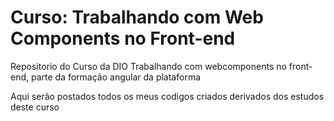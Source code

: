 # Curso: Trabalhando com Web Components no Front-end
Repositorio do Curso da DIO Trabalhando com webcomponents no front-end, parte da formação angular da plataforma


Aqui serão postados todos os meus codigos criados derivados dos estudos deste curso
